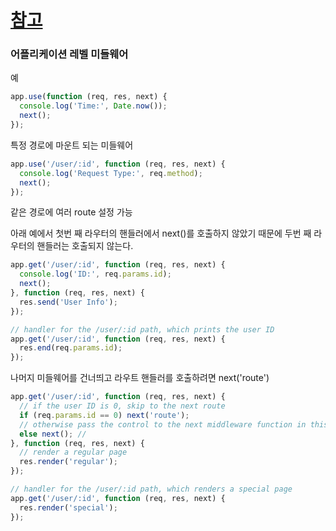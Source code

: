 # [참고](http://expressjs.com/ko/guide/using-middleware.html)

### 어플리케이션 레벨 미들웨어
예
```javascript
app.use(function (req, res, next) {
  console.log('Time:', Date.now());
  next();
});
```

특정 경로에 마운트 되는 미들웨어
```javascript
app.use('/user/:id', function (req, res, next) {
  console.log('Request Type:', req.method);
  next();
});

```

같은 경로에 여러 route 설정 가능

아래 예에서 첫번 째 라우터의 핸들러에서 next()를 호출하지 않았기 때문에 두번 째 라우터의 핸들러는 호출되지 않는다.
```javascript
app.get('/user/:id', function (req, res, next) {
  console.log('ID:', req.params.id);
  next();
}, function (req, res, next) {
  res.send('User Info');
});

// handler for the /user/:id path, which prints the user ID
app.get('/user/:id', function (req, res, next) {
  res.end(req.params.id);
});
```

나머지 미들웨어를 건너띄고 라우트 핸들러를 호출하려면 next('route')
```javascript
app.get('/user/:id', function (req, res, next) {
  // if the user ID is 0, skip to the next route
  if (req.params.id == 0) next('route');
  // otherwise pass the control to the next middleware function in this stack
  else next(); //
}, function (req, res, next) {
  // render a regular page
  res.render('regular');
});

// handler for the /user/:id path, which renders a special page
app.get('/user/:id', function (req, res, next) {
  res.render('special');
});
```

